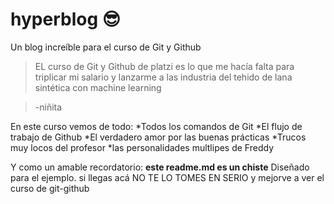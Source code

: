 # hyperblog 😎
Un blog increíble  para el curso de Git y Github
>EL curso de Git y Github de platzi es lo que me hacía falta para triplicar mi salario y lanzarme a las industria del tehido de lana sintética con machine learning 

> -niñita

En este curso vemos de todo:
*Todos los comandos de Git
*El flujo de trabajo de Github
*El verdadero amor por las buenas prácticas
*Trucos muy locos del profesor
*las personalidades multlipes de Freddy

Y como un amable recordatorio: **este readme.md es un chiste** Diseñado para el ejemplo. si llegas acá NO TE LO TOMES EN SERIO y mejorve a ver el curso de git-github